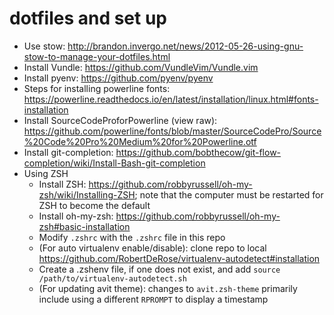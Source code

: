 # dotfiles and set up

* Use stow: http://brandon.invergo.net/news/2012-05-26-using-gnu-stow-to-manage-your-dotfiles.html
* Install Vundle: https://github.com/VundleVim/Vundle.vim
* Install pyenv: https://github.com/pyenv/pyenv
* Steps for installing powerline fonts: https://powerline.readthedocs.io/en/latest/installation/linux.html#fonts-installation
* Install SourceCodeProforPowerline (view raw): https://github.com/powerline/fonts/blob/master/SourceCodePro/Source%20Code%20Pro%20Medium%20for%20Powerline.otf
* Install git-completion: https://github.com/bobthecow/git-flow-completion/wiki/Install-Bash-git-completion
* Using ZSH
  * Install ZSH: https://github.com/robbyrussell/oh-my-zsh/wiki/Installing-ZSH; note that the computer must be restarted for ZSH to become the default
  * Install oh-my-zsh: https://github.com/robbyrussell/oh-my-zsh#basic-installation
  * Modify `.zshrc` with the `.zshrc` file in this repo
  * (For auto virtualenv enable/disable): clone repo to local https://github.com/RobertDeRose/virtualenv-autodetect#installation
  * Create a .zshenv file, if one does not exist, and add `source /path/to/virtualenv-autodetect.sh`
  * (For updating avit theme): changes to `avit.zsh-theme` primarily include using a different `RPROMPT` to display a timestamp
